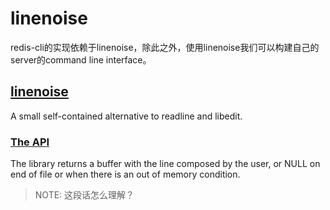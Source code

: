 # linenoise

redis-cli的实现依赖于linenoise，除此之外，使用linenoise我们可以构建自己的server的command line interface。

## [linenoise](https://github.com/antirez/linenoise)

A small self-contained alternative to readline and libedit.



### [The API](https://github.com/antirez/linenoise#the-api)

The library returns a buffer with the line composed by the user, or NULL on end of file or when there is an out of memory condition.

> NOTE: 这段话怎么理解？

